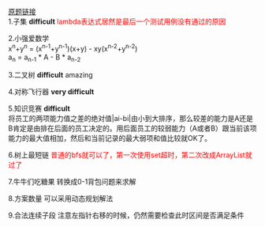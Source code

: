 [原题链接](https://www.nowcoder.com/test/30440638/summary) <br/>
1.子集    **difficult**    <font color = 'red'>lambda表达式居然是最后一个测试用例没有通过的原因</font>

2.小强爱数学   
    x<sup>n</sup>+y<sup>n</sup> = (x<sup>n-1</sup>+y<sup>n-1</sup>)(x+y) - xy(x<sup>n-2</sup>+y<sup>n-2</sup>)    <br>
    a<sub>n</sub> = a<sub>n-1</sub> * A - B * a<sub>n-2</sub>

3.二叉树    **difficult**   amazing

4.对称飞行器    **very difficult**

5.知识竞赛    **difficult**  
  将员工的两项能力值之差的绝对值|ai-bi|由小到大排序，那么较差的能力是A还是B肯定是由排在后面的员工决定的。用后面员工的较弱能力（A或者B）跟当前该项能力的最大值相加，然后和当前记录的最大弱项和值比较就OK了。
  
6.树上最短链  <font color = 'red' >普通的bfs就可以了，第一次使用set超时，第二次改成ArrayList就过了</font>

7.牛牛们吃糖果  转换成0-1背包问题来求解

8.方案数量 可以采用动态规划解法

9.合法连续子段  注意左指针右移的时候，仍然需要检查此时区间是否满足条件